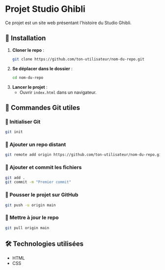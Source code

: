 # Projet Studio Ghibli

Ce projet est un site web présentant l'histoire du Studio Ghibli.

## 🚀 Installation

1. **Cloner le repo** :
   ```sh
   git clone https://github.com/ton-utilisateur/nom-du-repo.git
   ```
2. **Se déplacer dans le dossier** :
   ```sh
   cd nom-du-repo
   ```
3. **Lancer le projet** :
   - Ouvrir `index.html` dans un navigateur.

## 📌 Commandes Git utiles

### 🔹 Initialiser Git

```sh
git init
```

### 🔹 Ajouter un repo distant

```sh
git remote add origin https://github.com/ton-utilisateur/nom-du-repo.git
```

### 🔹 Ajouter et commit les fichiers

```sh
git add .
git commit -m "Premier commit"
```

### 🔹 Pousser le projet sur GitHub

```sh
git push -u origin main
```

### 🔹 Mettre à jour le repo

```sh
git pull origin main
```

## 🛠 Technologies utilisées

- HTML
- CSS


